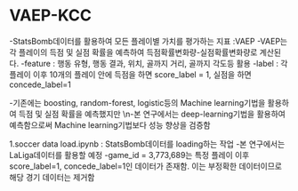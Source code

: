 # VAEP-KCC

-StatsBomb데이터를 활용하여 모든 플레이별 가치를 평가하는 지표 :VAEP
-VAEP는 각 플레이의 득점 및 실점 확률을 예측하여 득점확률변화량-실점확률변화량로 계산된다.
-feature : 행동 유형, 행동 결과, 위치, 골까지 거리, 골까지 각도등 활용
-label : 각 플레이 이후 10개의 플레이 안에 득점을 하면 score_label = 1, 실점을 하면 concede_label=1

-기존에는 boosting, random-forest, logistic등의 Machine learning기법을 활용하여 득점 및 실점 확률을 예측했지만
\n-본 연구에서는 deep-learning기법을 활용하여 예측함으로써 Machine learning기법보다 성능 향상을 검증함

1.soccer data load.ipynb : StatsBomb데이터를 loading하는 작업
-본 연구에서는 LaLiga데이터를 활용할 예정
-game_id = 3,773,689는 특정 플레이 이후 score_label=1, concede_label=1인 데이터가 존재함. 이는 부정확한 데이터이므로 해당 경기 데이터는 제거함
